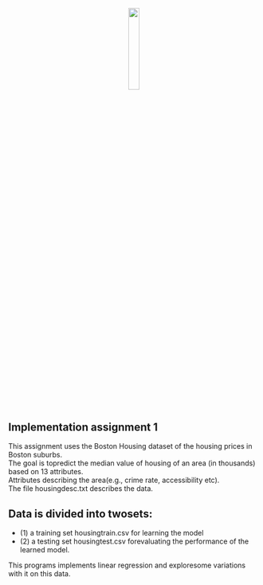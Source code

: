 <p align="center"><img width=20.5% src="https://upload.wikimedia.org/wikipedia/en/thumb/0/07/Oregon_State_College_of_Engineering_Logo.jpg/220px-Oregon_State_College_of_Engineering_Logo.jpg"></p>


## Implementation assignment 1

This assignment uses the Boston Housing dataset of the housing prices in Boston suburbs.\
The goal is topredict the median value of housing of an area (in thousands) based on 13 attributes.\
Attributes describing the area(e.g., crime rate, accessibility etc).\
The file housingdesc.txt describes the data.

## Data is divided into twosets:  
* (1) a training set housingtrain.csv for learning the model
* (2) a testing set housingtest.csv forevaluating the performance of the learned model.  

This programs implements linear regression and exploresome variations with it on this data.
